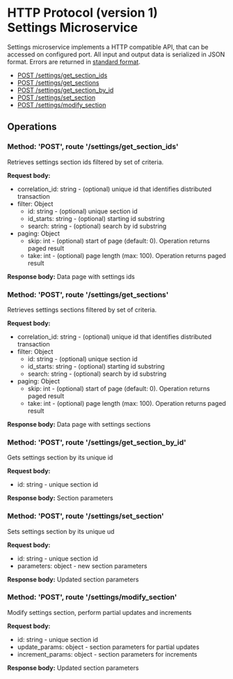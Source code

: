 # HTTP Protocol (version 1) <br/> Settings Microservice

Settings microservice implements a HTTP compatible API, that can be accessed on configured port.
All input and output data is serialized in JSON format. Errors are returned in [standard format]().

* [POST /settings/get_section_ids](#operation1)
* [POST /settings/get_sections](#operation2)
* [POST /settings/get_section_by_id](#operation3)
* [POST /settings/set_section](#operation4)
* [POST /settings/modify_section](#operation5)

## Operations

### <a name="operation1"></a> Method: 'POST', route '/settings/get\_section\_ids'

Retrieves settings section ids filtered by set of criteria.

**Request body:** 
- correlation_id: string - (optional) unique id that identifies distributed transaction
- filter: Object
  - id: string - (optional) unique section id
  - id_starts: string - (optional) starting id substring
  - search: string - (optional) search by id substring
- paging: Object
  - skip: int - (optional) start of page (default: 0). Operation returns paged result
  - take: int - (optional) page length (max: 100). Operation returns paged result

**Response body:**
Data page with settings ids

### <a name="operation2"></a> Method: 'POST', route '/settings/get_sections'

Retrieves settings sections filtered by set of criteria.

**Request body:** 
- correlation_id: string - (optional) unique id that identifies distributed transaction
- filter: Object
  - id: string - (optional) unique section id
  - id_starts: string - (optional) starting id substring
  - search: string - (optional) search by id substring
- paging: Object
  - skip: int - (optional) start of page (default: 0). Operation returns paged result
  - take: int - (optional) page length (max: 100). Operation returns paged result

**Response body:**
Data page with settings sections

### <a name="operation3"></a> Method: 'POST', route '/settings/get\_section\_by_id'

Gets settings section by its unique id

**Request body:**
- id: string - unique section id

**Response body:**
Section parameters

### <a name="operation4"></a> Method: 'POST', route '/settings/set_section'

Sets settings section by its unique ud

**Request body:**
- id: string - unique section id
- parameters: object - new section parameters

**Response body:**
Updated section parameters

### <a name="operation5"></a> Method: 'POST', route '/settings/modify_section'

Modify settings section, perform partial updates and increments

**Request body:**
- id: string - unique section id
- update_params: object - section parameters for partial updates
- increment_params: object - section parameters for increments

**Response body:**
Updated section parameters

